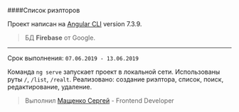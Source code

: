 ####Список риэлторов

Проект написан на [Angular CLI](https://github.com/angular/angular-cli) version 7.3.9.
>БД <b>Firebase</b> от Google.
***
Срок выполнения: `07.06.2019 - 13.06.2019`

Команда `ng serve` запускает проект в локальной сети. Использованы руты `/`, `/list`, `/realt`. Реализовано: создание риэлтора, список, поиск, редактирование, удаление.

> Выполнил [Мащенко Сергей](https://mashchenko.pro) - Frontend Developer

